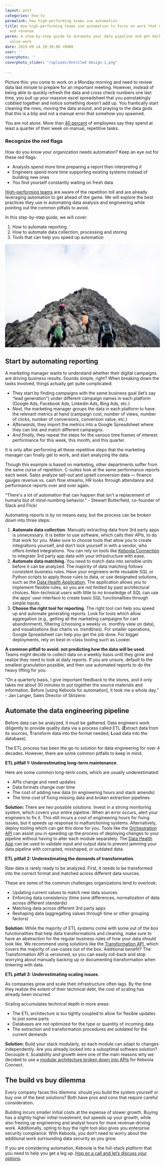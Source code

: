 ```yaml
---
layout: post
categories: how-to
permalink: how high-performing teams use automation
title: How high-performing teams use automation to focus on work that drives insights
  and revenue
perex: A step-by-step guide to automate your data pipeline and get back time for high
  value work
date: 2019-09-14 20:30:00 +0000
user: ''
coverphoto: ''
coverphoto_slider: "/uploads/Untitled design-1.png"

---
```

Picture this: you come to work on a Monday morning and need to review data last minute to prepare for an important meeting. However, instead of being able to quickly refresh the data and cross check numbers one last time, you pull up your massive excel spreadsheet that you painstakingly cobbled together and notice something doesn’t add up. You frantically start cleaning the rows, moving the data around, and praying to the data gods that this is a blip and not a manual error that somehow you spawned.

You are not alone. More than [40 percent](https://www.itweb.co.za/content/j5alr7QlVADvpYQk) of employees say they spend at least a quarter of their week on manual, repetitive tasks.

### Recognize the red flags

How do you know your organization needs automation? Keep an eye out for these red flags:

* Analysts spend more time preparing a report then interpreting it
* Engineers spend more time supporting existing systems instead of building new ones
* You find yourself constantly waiting on fresh data

[High-performing teams](https://engineering.salesforce.com/building-high-performing-teams-2b5505c42c9b) are aware of the repetition toll and are already leveraging automation to get ahead of the game. We will explore the best practices they use in automating data analysis and engineering while pointing out the common pitfalls to avoid.

In this step-by-step guide, we will cover:

1. How to automate reporting
2. How to automate data collection, processing and storing
3. Tools that can help you speed up automation

![](/uploads/mathias-jensen-5x4U6InVXpc-unsplash.jpg)

## Start by automating reporting

A marketing manager wants to understand whether their digital campaigns are driving business results. Sounds simple, right? When breaking down the tasks involved, things actually get quite complicated:

* They start by finding campaigns with the same business goal (let’s say “lead generation”) under different campaign names in each platform (Google Ads, Facebook Ads, Linkedin Ads, Bing Ads, etc.)
* _Next,_ the marketing manager groups the data in each platform to have the relevant metrics at hand (campaign cost, number of views, number of clicks, number of conversions, conversion value, etc.)
* _Afterwards,_ they import the metrics into a Google Spreadsheet where they can link and match different campaigns.
* _And finally,_ they repeat the steps for the various time frames of interest: performance for this week, this month, and this quarter.

It is only after performing all these repetitive steps that the marketing manager can finally get to work, and start analyzing the data.

Though this example is based on marketing, other departments suffer from the same curse of repetition. C-suites look at the same performance reports each week. Sales analyze sell-out and upsell conversion data — finance gauges revenue vs. cash flow streams, HR looks through attendance and performance reports over and over again.

“There's a lot of automation that can happen that isn't a replacement of humans but of mind-numbing behavior.” - Stewart Butterfield, co-founder of Slack and Flickr

Automating reports is by no means easy, but the process can be broken down into three steps:

1. **Automate data collection**. Manually extracting data from 3rd party apps is unnecessary. It is better to use software, which calls their APIs, to do that work for you. Make sure to choose tools that allow you to create integrations yourself, and don’t lock yourself in with a vendor, who offers limited integrations. You can rely on tools like [Keboola Connection](https://developers.keboola.com/overview/) to integrate 3rd party app data with your infrastructure with ease.
2. **Automate data matching**. You need to match data into sensible units before it can be analyzed. The majority of data matching follows consistent business rules. Have your engineers write reusable SQL or Python scripts to apply those rules to data, or use designated solutions, such as the [Data Health Application](https://blog.keboola.com/what-is-data-health). The application allows you to implement flexible rules, so you are not limited by past architectural choices. Non-technical users with little to no knowledge of SQL can use the apps’ user interface to create basic SQL functionalities through simple inputs.
3. **Choose the right tool for reporting**. The right tool can help you speed up and automate generating reports. Look for tools which allow aggregation (e.g., getting all the marketing campaigns for cart abandonment), filtering (choosing a weekly vs. monthly view on data), and visualizations (bar charts vs. trendlines). For smaller operations, Google Spreadsheet can help you get the job done. For bigger deployments, rely on best-in-class tooling such as Looker.

**A common pitfall to avoid:** **not predicting how the data will be used**. Teams might decide to collect data on a weekly basis until they grow and realize they need to look at daily reports. If you are unsure, default to the smallest granulation possible, and then use automated reports to do the heavy lifting for you.

“On a quarterly basis, I give important feedback to the stores, and it only takes me about 30 minutes to put together the source materials and information. Before \[using Keboola for automation\], it took me a whole day.” - Jan Langer, Sales Director of Sklizeno

## Automate the data engineering pipeline

Before data can be analyzed, it must be gathered. Data engineers work diligently to provide quality data via a process called ETL (**E**xtract data from its sources, **T**ransform data into the format needed, **L**oad data into the database).

The ETL process has been the go-to solution for data engineering for over 4 decades. However, there are some common pitfalls to keep in mind.

**ETL pitfall 1: Underestimating long-term maintenance**.

Here are some common long-term costs, which are usually underestimated:

* APIs change and need updates
* Data formats change over time
* The cost of adding new data (in engineering hours and stack amends)
* The time cost of fixing missing data and broken extraction pipelines

**Solution:** There are two possible solutions. Invest in a strong monitoring system, which covers your entire pipeline. When an error occurs, alert your engineers to fix it. This still incurs a cost of engineering hours for fixing issues, but it speeds up response to malfunctioning systems. Alternatively, deploy tooling which can get this done for you. Tools like the [Orchestration API](https://help.keboola.com/tutorial/automate/?_ga=2.105951171.1109925040.1566238082-1872781907.1565156019) can assist you in speeding up the process of deploying changes to your pipeline without having to alter each module separately. The [Data Health App](https://components.keboola.com/components/leochan.datahealth) can be used to validate input and output data to prevent jamming your data pipeline with corrupted, misshaped, or outdated data.

**ETL pitfall 2: Underestimating the demands of transformation**.

Raw data is rarely ready to be analyzed. First, it needs to be transformed into the correct format and matched across different data sources.

These are some of the common challenges organizations tend to overlook:

* Updating current values to match new data sources
* Enforcing data consistency (time zone differences, normalization of data across different standards)
* Matching data across different 3rd party apps
* Reshaping data (aggregating values through time or other grouping factors)

**Solution:** While the majority of ETL systems come with some out of the box functionalities that help data transformations and cleaning, make sure to have an abstraction for the regular business rules of how your data should look like. We recommend using solutions like the [Transformation API](https://help.keboola.com/manipulation/transformations/?_ga=2.70373200.1109925040.1566238082-1872781907.1565156019), which covers the majority of use-cases out of the box. Additional benefit? The Transformation API is versioned, so you can easily roll-back and stop worrying about manually backing up or documenting transformation when tinkering with data.

**ETL pitfall 3: Underestimating scaling issues**.

As companies grow and scale their infrastructure often lags. By the time they realize the extent of their technical debt, the cost of scaling has already been incurred.

Scaling accumulates technical depth in more areas:

* The ETL architecture is too tightly coupled to allow for flexible updates to just some parts
* Databases are not optimized for the type or quantity of incoming data
* The extraction and transformation procedures are outdated for the current demands

**Solution:** Build your stack modularly, so each module can adapt to changes independently. Are you already locked into a suboptimal software solution? Decouple it. Scalability and growth were one of the main reasons why we decided to use a [modular architecture broken down into APIs](https://developers.keboola.com/overview/api/) for Keboola Connect.

## The build vs buy dilemma

Every company faces this dilemma: should you build the system yourself or buy one of the best solutions? Both have pros and cons that require careful consideration.

Building incurs smaller initial costs at the expense of slower growth. Buying has a slightly higher initial investment, but speeds up your growth, while also freeing up engineering and analyst hours for more revenue-driving work. Additionally, opting to buy the right tool also gives you enterprise security compliance. With Keboola, you don’t need to worry about the additional work surrounding data security as you grow.

If you are considering automation, Keboola is the full-stack platform that you need to help you get a leg up. [Hop on a call and let’s discuss your options](https://www.keboola.com/request-demo).